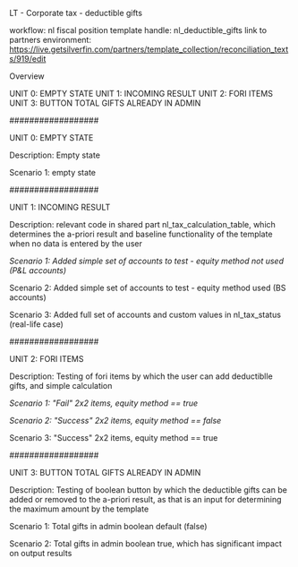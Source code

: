 LT - Corporate tax - deductible gifts

workflow: nl fiscal position
template handle: nl_deductible_gifts
link to partners environment: https://live.getsilverfin.com/partners/template_collection/reconciliation_texts/919/edit

Overview

UNIT 0: EMPTY STATE
UNIT 1: INCOMING RESULT
UNIT 2: FORI ITEMS
UNIT 3: BUTTON TOTAL GIFTS ALREADY IN ADMIN

##################


UNIT 0: EMPTY STATE

Description: Empty state

Scenario 1: empty state

##################


UNIT 1: INCOMING RESULT

Description: relevant code in shared part nl_tax_calculation_table, which determines the a-priori result and baseline functionality of the template when no data is entered by the user

*Scenario 1: Added simple set of accounts to test - equity method not used (P&L accounts)*

Scenario 2: Added simple set of accounts to test - equity method used (BS accounts)

Scenario 3: Added full set of accounts and custom values in nl_tax_status (real-life case)

##################


UNIT 2: FORI ITEMS

Description: Testing of fori items by which the user can add deductiblle gifts, and simple calculation

*Scenario 1: "Fail" 2x2 items, equity method == true*

*Scenario 2: "Success" 2x2 items, equity method == false*

Scenario 3: "Success" 2x2 items, equity method == true

##################


UNIT 3: BUTTON TOTAL GIFTS ALREADY IN ADMIN

Description: Testing of boolean button by which the deductible gifts can be added or removed to the a-priori result, as that is an input for determining the maximum amount by the template

Scenario 1: Total gifts in admin boolean default (false)

Scenario 2: Total gifts in admin boolean true, which has significant impact on output results








